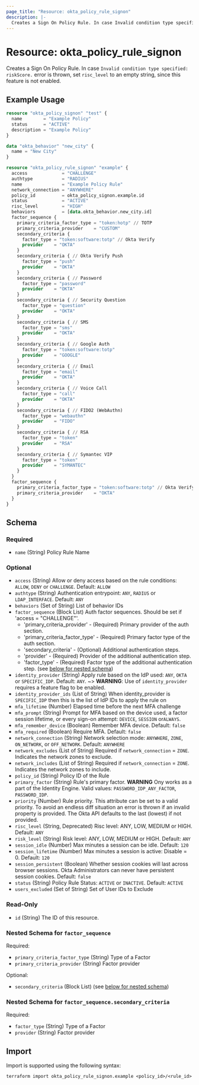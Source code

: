 ```yaml
---
page_title: "Resource: okta_policy_rule_signon"
description: |-
  Creates a Sign On Policy Rule. In case Invalid condition type specified: riskScore. error is thrown, set risc_level to an empty string, since this feature is not enabled.
---
```


# Resource: okta_policy_rule_signon

Creates a Sign On Policy Rule. In case `Invalid condition type specified: riskScore.` error is thrown, set `risc_level` to an empty string, since this feature is not enabled.

## Example Usage

```terraform
resource "okta_policy_signon" "test" {
  name        = "Example Policy"
  status      = "ACTIVE"
  description = "Example Policy"
}

data "okta_behavior" "new_city" {
  name = "New City"
}

resource "okta_policy_rule_signon" "example" {
  access             = "CHALLENGE"
  authtype           = "RADIUS"
  name               = "Example Policy Rule"
  network_connection = "ANYWHERE"
  policy_id          = okta_policy_signon.example.id
  status             = "ACTIVE"
  risc_level         = "HIGH"
  behaviors          = [data.okta_behavior.new_city.id]
  factor_sequence {
    primary_criteria_factor_type = "token:hotp" // TOTP
    primary_criteria_provider    = "CUSTOM"
    secondary_criteria {
      factor_type = "token:software:totp" // Okta Verify
      provider    = "OKTA"
    }
    secondary_criteria { // Okta Verify Push
      factor_type = "push"
      provider    = "OKTA"
    }
    secondary_criteria { // Password
      factor_type = "password"
      provider    = "OKTA"
    }
    secondary_criteria { // Security Question
      factor_type = "question"
      provider    = "OKTA"
    }
    secondary_criteria { // SMS
      factor_type = "sms"
      provider    = "OKTA"
    }
    secondary_criteria { // Google Auth
      factor_type = "token:software:totp"
      provider    = "GOOGLE"
    }
    secondary_criteria { // Email
      factor_type = "email"
      provider    = "OKTA"
    }
    secondary_criteria { // Voice Call
      factor_type = "call"
      provider    = "OKTA"
    }
    secondary_criteria { // FIDO2 (WebAuthn)
      factor_type = "webauthn"
      provider    = "FIDO"
    }
    secondary_criteria { // RSA
      factor_type = "token"
      provider    = "RSA"
    }
    secondary_criteria { // Symantec VIP
      factor_type = "token"
      provider    = "SYMANTEC"
    }
  }
  factor_sequence {
    primary_criteria_factor_type = "token:software:totp" // Okta Verify
    primary_criteria_provider    = "OKTA"
  }
}
```

<!-- schema generated by tfplugindocs -->
## Schema

### Required

- `name` (String) Policy Rule Name

### Optional

- `access` (String) Allow or deny access based on the rule conditions: `ALLOW`, `DENY` or `CHALLENGE`. Default: `ALLOW`
- `authtype` (String) Authentication entrypoint: `ANY`, `RADIUS` or `LDAP_INTERFACE`. Default: `ANY`
- `behaviors` (Set of String) List of behavior IDs
- `factor_sequence` (Block List) Auth factor sequences. Should be set if 'access = "CHALLENGE"'.
	- 'primary_criteria_provider' - (Required) Primary provider of the auth section.
	- 'primary_criteria_factor_type' - (Required) Primary factor type of the auth section.
	- 'secondary_criteria' - (Optional) Additional authentication steps.
	- 'provider' - (Required) Provider of the additional authentication step.
	- 'factor_type' - (Required) Factor type of the additional authentication step. (see [below for nested schema](#nestedblock--factor_sequence))
- `identity_provider` (String) Apply rule based on the IdP used: `ANY`, `OKTA` or `SPECIFIC_IDP`. Default: `ANY`. ~> **WARNING**: Use of `identity_provider` requires a feature flag to be enabled.
- `identity_provider_ids` (List of String) When identity_provider is `SPECIFIC_IDP` then this is the list of IdP IDs to apply the rule on
- `mfa_lifetime` (Number) Elapsed time before the next MFA challenge
- `mfa_prompt` (String) Prompt for MFA based on the device used, a factor session lifetime, or every sign-on attempt: `DEVICE`, `SESSION` or`ALWAYS`.
- `mfa_remember_device` (Boolean) Remember MFA device. Default: `false`
- `mfa_required` (Boolean) Require MFA. Default: `false`
- `network_connection` (String) Network selection mode: `ANYWHERE`, `ZONE`, `ON_NETWORK`, or `OFF_NETWORK`. Default: `ANYWHERE`
- `network_excludes` (List of String) Required if `network_connection` = `ZONE`. Indicates the network zones to exclude.
- `network_includes` (List of String) Required if `network_connection` = `ZONE`. Indicates the network zones to include.
- `policy_id` (String) Policy ID of the Rule
- `primary_factor` (String) Rule's primary factor. **WARNING** Ony works as a part of the Identity Engine. Valid values: `PASSWORD_IDP_ANY_FACTOR`, `PASSWORD_IDP`.
- `priority` (Number) Rule priority. This attribute can be set to a valid priority. To avoid an endless diff situation an error is thrown if an invalid property is provided. The Okta API defaults to the last (lowest) if not provided.
- `risc_level` (String, Deprecated) Risc level: ANY, LOW, MEDIUM or HIGH. Default: `ANY`
- `risk_level` (String) Risk level: ANY, LOW, MEDIUM or HIGH. Default: `ANY`
- `session_idle` (Number) Max minutes a session can be idle. Default: `120`
- `session_lifetime` (Number) Max minutes a session is active: Disable = 0. Default: `120`
- `session_persistent` (Boolean) Whether session cookies will last across browser sessions. Okta Administrators can never have persistent session cookies. Default: `false`
- `status` (String) Policy Rule Status: `ACTIVE` or `INACTIVE`. Default: `ACTIVE`
- `users_excluded` (Set of String) Set of User IDs to Exclude

### Read-Only

- `id` (String) The ID of this resource.

<a id="nestedblock--factor_sequence"></a>
### Nested Schema for `factor_sequence`

Required:

- `primary_criteria_factor_type` (String) Type of a Factor
- `primary_criteria_provider` (String) Factor provider

Optional:

- `secondary_criteria` (Block List) (see [below for nested schema](#nestedblock--factor_sequence--secondary_criteria))

<a id="nestedblock--factor_sequence--secondary_criteria"></a>
### Nested Schema for `factor_sequence.secondary_criteria`

Required:

- `factor_type` (String) Type of a Factor
- `provider` (String) Factor provider

## Import

Import is supported using the following syntax:

```shell
terraform import okta_policy_rule_signon.example <policy_id>/<rule_id>
```

